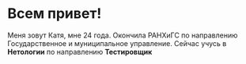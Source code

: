 # Всем привет!
Меня зовут Катя, мне 24 года. Окончила РАНХиГС по направлению Государственное и муниципальное управление. Сейчас учусь в **Нетологии** по направлению **Тестировщик**
